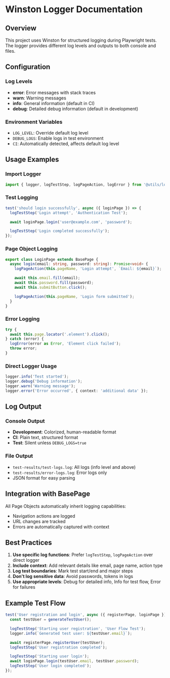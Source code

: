 # Winston Logger Documentation

## Overview

This project uses Winston for structured logging during Playwright tests. The logger provides different log levels and outputs to both console and files.

## Configuration

### Log Levels

- **error**: Error messages with stack traces
- **warn**: Warning messages
- **info**: General information (default in CI)
- **debug**: Detailed debug information (default in development)

### Environment Variables

- `LOG_LEVEL`: Override default log level
- `DEBUG_LOGS`: Enable logs in test environment
- `CI`: Automatically detected, affects default log level

## Usage Examples

### Import Logger

```typescript
import { logger, logTestStep, logPageAction, logError } from '@utils/logger.js';
```

### Test Logging

```typescript
test('should login successfully', async ({ loginPage }) => {
  logTestStep('Login attempt', 'Authentication Test');

  await loginPage.login('user@example.com', 'password');

  logTestStep('Login completed successfully');
});
```

### Page Object Logging

```typescript
export class LoginPage extends BasePage {
  async login(email: string, password: string): Promise<void> {
    logPageAction(this.pageName, 'Login attempt', `Email: ${email}`);

    await this.email.fill(email);
    await this.password.fill(password);
    await this.submitButton.click();

    logPageAction(this.pageName, 'Login form submitted');
  }
}
```

### Error Logging

```typescript
try {
  await this.page.locator('.element').click();
} catch (error) {
  logError(error as Error, 'Element click failed');
  throw error;
}
```

### Direct Logger Usage

```typescript
logger.info('Test started');
logger.debug('Debug information');
logger.warn('Warning message');
logger.error('Error occurred', { context: 'additional data' });
```

## Log Output

### Console Output

- **Development**: Colorized, human-readable format
- **CI**: Plain text, structured format
- **Test**: Silent unless `DEBUG_LOGS=true`

### File Output

- `test-results/test-logs.log`: All logs (info level and above)
- `test-results/error-logs.log`: Error logs only
- JSON format for easy parsing

## Integration with BasePage

All Page Objects automatically inherit logging capabilities:

- Navigation actions are logged
- URL changes are tracked
- Errors are automatically captured with context

## Best Practices

1. **Use specific log functions**: Prefer `logTestStep`, `logPageAction` over direct logger
2. **Include context**: Add relevant details like email, page name, action type
3. **Log test boundaries**: Mark test start/end and major steps
4. **Don't log sensitive data**: Avoid passwords, tokens in logs
5. **Use appropriate levels**: Debug for detailed info, Info for test flow, Error for failures

## Example Test Flow

```typescript
test('User registration and login', async ({ registerPage, loginPage }) => {
  const testUser = generateTestUser();

  logTestStep('Starting user registration', 'User Flow Test');
  logger.info(`Generated test user: ${testUser.email}`);

  await registerPage.registerUser(testUser);
  logTestStep('User registration completed');

  logTestStep('Starting user login');
  await loginPage.login(testUser.email, testUser.password);
  logTestStep('User login completed');
});
```
